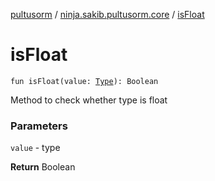 [pultusorm](../index.md) / [ninja.sakib.pultusorm.core](index.md) / [isFloat](.)

# isFloat

`fun isFloat(value: `[`Type`](http://docs.oracle.com/javase/6/docs/api/java/lang/reflect/Type.html)`): Boolean`

Method to check whether type is float

### Parameters

`value` - type

**Return**
Boolean

